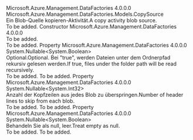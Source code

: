 <Type Name="BlobSource" FullName="Microsoft.Azure.Management.DataFactories.Models.BlobSource">
  <TypeSignature Language="C#" Value="public class BlobSource : Microsoft.Azure.Management.DataFactories.Models.CopySource" />
  <TypeSignature Language="ILAsm" Value=".class public auto ansi beforefieldinit BlobSource extends Microsoft.Azure.Management.DataFactories.Models.CopySource" />
  <TypeSignature Language="DocId" Value="T:Microsoft.Azure.Management.DataFactories.Models.BlobSource" />
  <TypeSignature Language="VB.NET" Value="Public Class BlobSource&#xA;Inherits CopySource" />
  <TypeSignature Language="F#" Value="type BlobSource = class&#xA;    inherit CopySource" />
  <AssemblyInfo>
    <AssemblyName>Microsoft.Azure.Management.DataFactories</AssemblyName>
    <AssemblyVersion>4.0.0.0</AssemblyVersion>
  </AssemblyInfo>
  <Base>
    <BaseTypeName>Microsoft.Azure.Management.DataFactories.Models.CopySource</BaseTypeName>
  </Base>
  <Interfaces />
  <Docs>
    <summary>
            <span data-ttu-id="05bca-101">Ein Blob-Quelle kopieren-Aktivität.</span><span class="sxs-lookup"><span data-stu-id="05bca-101">A copy activity blob source.</span></span> 
            </summary>
    <remarks>To be added.</remarks>
  </Docs>
  <Members>
    <Member MemberName=".ctor">
      <MemberSignature Language="C#" Value="public BlobSource ();" />
      <MemberSignature Language="ILAsm" Value=".method public hidebysig specialname rtspecialname instance void .ctor() cil managed" />
      <MemberSignature Language="DocId" Value="M:Microsoft.Azure.Management.DataFactories.Models.BlobSource.#ctor" />
      <MemberSignature Language="VB.NET" Value="Public Sub New ()" />
      <MemberType>Constructor</MemberType>
      <AssemblyInfo>
        <AssemblyName>Microsoft.Azure.Management.DataFactories</AssemblyName>
        <AssemblyVersion>4.0.0.0</AssemblyVersion>
      </AssemblyInfo>
      <Parameters />
      <Docs>
        <summary>To be added.</summary>
        <remarks>To be added.</remarks>
      </Docs>
    </Member>
    <Member MemberName="Recursive">
      <MemberSignature Language="C#" Value="public Nullable&lt;bool&gt; Recursive { get; set; }" />
      <MemberSignature Language="ILAsm" Value=".property instance valuetype System.Nullable`1&lt;bool&gt; Recursive" />
      <MemberSignature Language="DocId" Value="P:Microsoft.Azure.Management.DataFactories.Models.BlobSource.Recursive" />
      <MemberSignature Language="VB.NET" Value="Public Property Recursive As Nullable(Of Boolean)" />
      <MemberSignature Language="F#" Value="member this.Recursive : Nullable&lt;bool&gt; with get, set" Usage="Microsoft.Azure.Management.DataFactories.Models.BlobSource.Recursive" />
      <MemberType>Property</MemberType>
      <AssemblyInfo>
        <AssemblyName>Microsoft.Azure.Management.DataFactories</AssemblyName>
        <AssemblyVersion>4.0.0.0</AssemblyVersion>
      </AssemblyInfo>
      <ReturnValue>
        <ReturnType>System.Nullable&lt;System.Boolean&gt;</ReturnType>
      </ReturnValue>
      <Docs>
        <summary>        
            <span data-ttu-id="05bca-102">Optional.</span><span class="sxs-lookup"><span data-stu-id="05bca-102">Optional.</span></span> <span data-ttu-id="05bca-103">Bei "true", werden Dateien unter dem Ordnerpfad rekursiv gelesen werden.</span><span class="sxs-lookup"><span data-stu-id="05bca-103">If true, files under the folder path will be read recursively.</span></span>        
            </summary>
        <value>To be added.</value>
        <remarks>To be added.</remarks>
      </Docs>
    </Member>
    <Member MemberName="SkipHeaderLineCount">
      <MemberSignature Language="C#" Value="public Nullable&lt;int&gt; SkipHeaderLineCount { get; set; }" />
      <MemberSignature Language="ILAsm" Value=".property instance valuetype System.Nullable`1&lt;int32&gt; SkipHeaderLineCount" />
      <MemberSignature Language="DocId" Value="P:Microsoft.Azure.Management.DataFactories.Models.BlobSource.SkipHeaderLineCount" />
      <MemberSignature Language="VB.NET" Value="Public Property SkipHeaderLineCount As Nullable(Of Integer)" />
      <MemberSignature Language="F#" Value="member this.SkipHeaderLineCount : Nullable&lt;int&gt; with get, set" Usage="Microsoft.Azure.Management.DataFactories.Models.BlobSource.SkipHeaderLineCount" />
      <MemberType>Property</MemberType>
      <AssemblyInfo>
        <AssemblyName>Microsoft.Azure.Management.DataFactories</AssemblyName>
        <AssemblyVersion>4.0.0.0</AssemblyVersion>
      </AssemblyInfo>
      <ReturnValue>
        <ReturnType>System.Nullable&lt;System.Int32&gt;</ReturnType>
      </ReturnValue>
      <Docs>
        <summary>
            <span data-ttu-id="05bca-104">Anzahl der Kopfzeilen aus jedes Blob zu überspringen.</span><span class="sxs-lookup"><span data-stu-id="05bca-104">Number of header lines to skip from each blob.</span></span>
            </summary>
        <value>To be added.</value>
        <remarks>To be added.</remarks>
      </Docs>
    </Member>
    <Member MemberName="TreatEmptyAsNull">
      <MemberSignature Language="C#" Value="public Nullable&lt;bool&gt; TreatEmptyAsNull { get; set; }" />
      <MemberSignature Language="ILAsm" Value=".property instance valuetype System.Nullable`1&lt;bool&gt; TreatEmptyAsNull" />
      <MemberSignature Language="DocId" Value="P:Microsoft.Azure.Management.DataFactories.Models.BlobSource.TreatEmptyAsNull" />
      <MemberSignature Language="VB.NET" Value="Public Property TreatEmptyAsNull As Nullable(Of Boolean)" />
      <MemberSignature Language="F#" Value="member this.TreatEmptyAsNull : Nullable&lt;bool&gt; with get, set" Usage="Microsoft.Azure.Management.DataFactories.Models.BlobSource.TreatEmptyAsNull" />
      <MemberType>Property</MemberType>
      <AssemblyInfo>
        <AssemblyName>Microsoft.Azure.Management.DataFactories</AssemblyName>
        <AssemblyVersion>4.0.0.0</AssemblyVersion>
      </AssemblyInfo>
      <ReturnValue>
        <ReturnType>System.Nullable&lt;System.Boolean&gt;</ReturnType>
      </ReturnValue>
      <Docs>
        <summary>
            <span data-ttu-id="05bca-105">Behandeln Sie als null, leer.</span><span class="sxs-lookup"><span data-stu-id="05bca-105">Treat empty as null.</span></span>
            </summary>
        <value>To be added.</value>
        <remarks>To be added.</remarks>
      </Docs>
    </Member>
  </Members>
</Type>